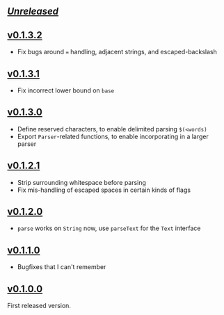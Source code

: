 ## [*Unreleased*](https://github.com/pbrisbin/hs-shellwords/compare/v0.1.3.2...main)

## [v0.1.3.2](https://github.com/pbrisbin/hs-shellwords/compare/v0.1.3.1...v0.1.3.2)

- Fix bugs around `=` handling, adjacent strings, and escaped-backslash

## [v0.1.3.1](https://github.com/pbrisbin/hs-shellwords/compare/v0.1.3.0...v0.1.3.1)

- Fix incorrect lower bound on `base`

## [v0.1.3.0](https://github.com/pbrisbin/hs-shellwords/compare/v0.1.2.1...v0.1.3.0)

- Define reserved characters, to enable delimited parsing `$(<words)`
- Export `Parser`-related functions, to enable incorporating in a larger parser

## [v0.1.2.1](https://github.com/pbrisbin/hs-shellwords/compare/v0.1.2.0...v0.1.2.1)

- Strip surrounding whitespace before parsing
- Fix mis-handling of escaped spaces in certain kinds of flags

## [v0.1.2.0](https://github.com/pbrisbin/hs-shellwords/compare/v0.1.1.0...v0.1.2.0)

- `parse` works on `String` now, use `parseText` for the `Text` interface

## [v0.1.1.0](https://github.com/pbrisbin/hs-shellwords/compare/v0.1.0.0...v0.1.1.0)

- Bugfixes that I can't remember

## [v0.1.0.0](https://github.com/pbrisbin/hs-shellwords/tree/v0.1.0.0)

First released version.
